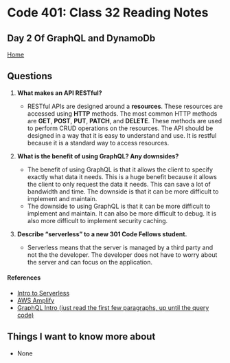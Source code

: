 # Code 401: Class 32 Reading Notes

## Day 2 Of GraphQL and DynamoDb

[Home](https://mtorres6739.github.io/reading-notes/)

## Questions

1. **What makes an API RESTful?**

    - RESTful APIs are designed around a **resources**. These resources are accessed using **HTTP** methods. The most common HTTP methods are **GET**, **POST**, **PUT**, **PATCH**, and **DELETE**. These methods are used to perform CRUD operations on the resources. The API should be designed in a way that it is easy to understand and use.  It is restful because it is a standard way to access resources.

2. **What is the benefit of using GraphQL? Any downsides?**

    - The benefit of using GraphQL is that it allows the client to specify exactly what data it needs. This is a huge benefit because it allows the client to only request the data it needs. This can save a lot of bandwidth and time. The downside is that it can be more difficult to implement and maintain.
    - The downside to using GraphQL is that it can be more difficult to implement and maintain. It can also be more difficult to debug. It is also more difficult to implement security caching.

3. **Describe “serverless” to a new 301 Code Fellows student.**

    - Serverless means that the server is managed by a third party and not the the developer. The developer does not have to worry about the server and can focus on the application.

#### References

- [Intro to Serverless](https://hackernoon.com/what-is-serverless-architecture-what-are-its-pros-and-cons-cc4b804022e9)
- [AWS Amplify](https://aws.amazon.com/amplify/)
- [GraphQL Intro (just read the first few paragraphs, up until the query code)](https://docs.amplify.aws/cli/graphql/data-modeling/)

## Things I want to know more about

- None
